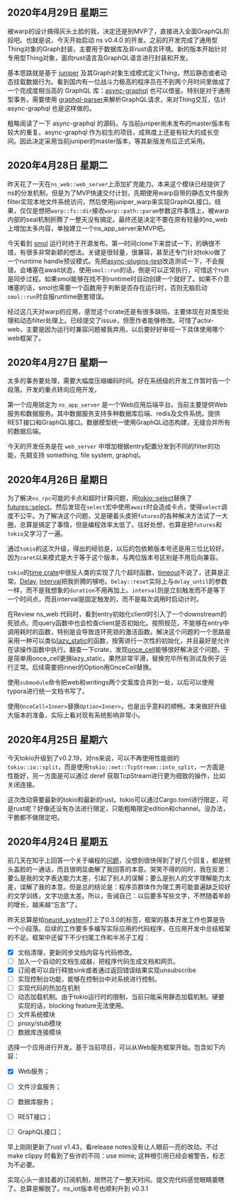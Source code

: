 ## 2020年4月29日 星期三

被warp的设计搞得灰头土脸的我，决定还是别MVP了，直接进入全面GraphQL阶段吧。也就是说，今天开始启动 ns v0.4.0 的开发。之前的开发完成了通用型Thing对象的Graph封装，主要用于数据库及非rust语言环境。新的版本开始针对专用型Thing对象，面向rust语言及GraphQL语言进行封装和开发。

基本思路就是基于 [juniper](https://graphql-rust.github.io/juniper/current/) 及其Graph对象生成模式定义Thing，然后静态或者动态挂载数据行为。看到国内有一位战斗力极高的程序员在不到两个月时间里做成了一个完成度相当高的 GraphQL 库：[async-graphql](https://async-graphql.github.io/async-graphql/zh-CN/introduction.html) 也可以借鉴。特别是对于通用型事务，需要使用 [graphql-parser](https://github.com/graphql-rust/graphql-parser)来解析GraphQL请求，来对Thing交互，估计 async-graphql 也是这样做的。

粗略阅读了一下 async-graphql 的源码，与当前juniper尚未发布的master版本有较大的重复。async-graphql 作为初生的项目，成熟度上还是有较大的成长空间。因此决定采用当前juniper的master版本，等其新版发布后正式采用。

## 2020年4月28日 星期二

昨天花了一天在`ns_web::web_server`上添加扩充能力。本来这个模块已经提供了ns的分发机制，但是为了MVP快速交付计划，先期使用warp自带的静态文件服务filter实现本地文件系统访问，然后使用juniper_warp来实现GraphQL接口。结果，仅仅是想把`warp::fs::dir`接收`warp::path::param`参数这件事情上，被warp内部的seal机制折腾了一整天没有搞定。最终还是决定不要在原有轻量的ns_web上增加太多内容，单独建立一个ns_app_server来MVP吧。

今天看到 [smol](https://github.com/stjepang/smol) 运行时终于开源发布。第一时间clone下来尝试一下，的确很不错，有很多非常新颖的想法。关键是很轻量，很兼容，甚至还专门针对tokio做了一个runtime handle预设模式。先把[async-plugins-test](https://github.com/garyhai/async-plugins-test)改造测试一下，不会报错，会堵塞在await状态，使用`smol::run`的话，倒是可以正常执行，可惜这个run是同步过程。如果smol能够在找不到runtime时自动创建一个就好了。如果不介意堵塞的话，smol也需要一个函数用于判断是否存在运行时，否则无脑启动`smol::run`时会报runtime嵌套错误。

经过这几天对warp的应用，感觉这个crate还是有很多缺陷，主要体现在对类型处理和动态filter处理上。已经提交了issue，但愿作者能够修改。可惜了actix-web，主要是因为运行时兼容问题被我弃用。以后要好好审视一下具体使用哪个web框架了。

## 2020年4月27日 星期一

太多的事务要处理，需要大幅度压缩编码时间。好在系统级的开发工作暂时告一个段落。开发的重点转向应用开发。

第一个应用锁定为 `ns_app_server` 是一个Web应用后端平台。当前主要提供Web服务和数据服务。其中数据服务支持多种数据库后端、redis及文件系统。提供REST接口和GraphQL接口。数据模型统一使用GraphQL动态构建，无缝合并所有的数据后端。

今天的开发任务是在 `web_server` 中增加根据entry配置分发到不同的filter的功能，先期支持 something, file system, graphql。

## 2020年4月26日 星期日

为了解决`ns_rpc`可能的卡点和超时计算问题，用[tokio::select](https://docs.rs/tokio/0.2.19/tokio/macro.select.html)替换了[futures::select](https://docs.rs/futures/0.3.4/futures/macro.select.html)。然后发现在`select`宏中使用`await`时会造成卡点，使得`select`调度不公平。为了解决这个问题，又是硬着头皮把`futures`的各种解决方法试了一大圈，总算是搞定了事情，但是编程效率太低了。往好处想，也算是把`futures`和`tokio`又学习了一遍。

通过`tokio`的这次升级，得出的经验是，以后的包依赖版本号还是用三位比较好。因为`caret`以来模式是大于等于这个版本，与两位版本号区别是不用后向兼容。

`tokio`的[time crate](https://docs.rs/tokio/0.2.19/tokio/time/index.html)中很反人类的实现了几个超时函数，[timeout](https://docs.rs/tokio/0.2.19/tokio/time/fn.timeout.html)不说了，还算是正常。[Delay](https://docs.rs/tokio/0.2.19/tokio/time/struct.Delay.html), [Interval](https://docs.rs/tokio/0.2.19/tokio/time/struct.Interval.html)把我折腾的够呛。`Delay::reset`实际上与`delay_until`的参数一样，而不是我想象的`duration`不用再加上。`interval`则是立刻触发而不是等下一个时间点，而且interval是固定触发的，而不是每次调用时启动计时。

在Review ns_web 代码时，看到entry初始化client时引入了一个downstream的死锁点。而query函数中也会检查client是否初始化。按照规范，不能够在entry中调用耗时的函数，特别是会导致连环死锁的激活函数。解决这个问题的一个思路是采用一种可以类似[lazy_static](https://docs.rs/lazy_static/1.4.0/lazy_static/)的函数，按需进行一次性的初始化，并且最好是允许在读操作函数中执行。翻查一下crate，发现[once_cell](https://docs.rs/once_cell/1.3.1/once_cell/)能够很好解决这个问题。于是简单用once_cell更换lazy_static，果然非常平滑，替换完毕所有测试及例子运行正常。后续需要把inner的Option用OnceCell替换。

使用`submodule`命令把web和writings两个文案库合并到一处，以后可以使用typora进行统一文档书写了。

使用`OnceCell<Inner>`替换`Option<Inner>`，也是出乎意料的顺畅。本来做好升级大版本的准备，实际上看对现有系统影响非常小。

## 2020年4月25日 星期六

今天tokio升级到了v0.2.19，对ns来说，可以不再使用性能弱的`tokio::io::split`，而是使用`tokio::net::TcpStream::into_split`，一方面是性能好，另一方面是可以通过 deref 获取TcpStream进行更为细致的操作，比如关闭连接。

这次改动需要最新的tokio和最新的rust。tokio可以通过Cargo.toml进行限定，可是rust呢？好像还没有办法进行限定，只能粗略限定edition和channel。没办法，干脆都不做限定吧。

## 2020年4月24日 星期五

前几天在知乎上回答一个关于编程的[问题](https://www.zhihu.com/question/381052177/answer/1094025713)，没想到很快得到了好几个回复，都是劈头盖脸的一通话，而且很明显曲解了我回答的本意。哭笑不得的同时，我在反思：要么是我的文字表达能力太差，引起了别人的误解；要么是别人的文字理解能力太差，误解了我的本意。但是总的结论是：程序员群体作为理工男可能普遍缺乏较好的文学训练，文字功底太差。所以，告诫自己：以后要多写些文字，不然随着年龄的增长，越来越“忘言”了。

昨天总算是给[neunit_system](https://github.com/neunit/ns)打上了0.3.0的标签，框架的基本开发工作也算是告一个小段落。后续的工作要多多编写实际应用的代码程序，在应用开发中总结框架的不足。框架中还留下不少扫尾工作和半吊子工程：

- [x] 文档清理，更新同步文档内容与代码修改。
- [ ] 加入一个自动的文档生成器，把程序代码生成文档和网页。
- [x] 订阅者可以自行释放sink或者通过返回错误结果实现unsubscribe
- [ ] 实现控制台功能，能够在控制台中对系统进行控制。
- [ ] 实现代码的热加在机制
- [ ] 动态加载机制。由于tokio运行时的限制，当前只能采用静态加载机制。硬要实现的话，blocking feature无法使用。
- [ ] 文件系统模块
- [ ] proxy/stub模块
- [ ] 数据库连接模块

选择一个应用进行开发。基于当前项目，可以从Web服务框架开始。包含如下内容：

- [x] Web服务；
- [ ] 文件沙盒服务；
- [ ] 数据库服务；
- [ ] REST接口；
- [ ] GraphQL接口；




早上刚刚更新了rust v1.43，看release notes没有让人眼前一亮的改动。不过 make clippy 时看到了些许的不同：use mime; 这种根引用已经会被警告，标志为不必要。

实现心头一直挂着的订阅机制，居然花了一整天时间。提交完代码感觉眼睛要瞎了。总算是解脱了。ns_iot版本号也顺利升到 v0.3.1 

